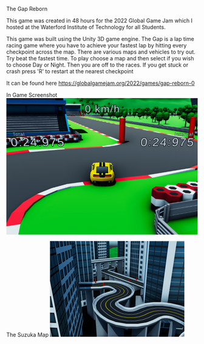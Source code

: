 The Gap Reborn
 
This game was created in 48 hours for the 2022 Global Game Jam which I hosted at the Waterford Institute of Technology for all Students.

This game was built using the Unity 3D game engine. The Gap is a lap time racing game where you have to achieve your fastest lap by hitting every checkpoint across the map. There are various maps and vehicles to try out. Try beat the fastest time. To play choose a map and then select if you wish to choose Day or Night. Then you are off to the races. If you get stuck or crash press 'R' to restart at the nearest checkpoint

It can be found here https://globalgamejam.org/2022/games/gap-reborn-0

In Game Screenshot
![Screenshot](https://github.com/MrSpeedy68/The-Gap-Reborn/blob/main/game.png?raw=true)

The Suzuka Map
![Screenshot](https://github.com/MrSpeedy68/The-Gap-Reborn/blob/main/suzuka.png?raw=true)
